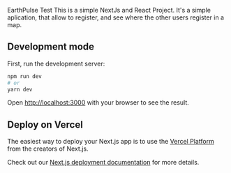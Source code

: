 EarthPulse Test
This is a simple NextJs and React Project.
It's a simple aplication, that allow to register, and see where the other users register in a map.

## Development mode 

First, run the development server:

```bash
npm run dev
# or
yarn dev
```


Open [http://localhost:3000](http://localhost:3000) with your browser to see the result.



## Deploy on Vercel

The easiest way to deploy your Next.js app is to use the [Vercel Platform](https://vercel.com/new?utm_medium=default-template&filter=next.js&utm_source=create-next-app&utm_campaign=create-next-app-readme) from the creators of Next.js.

Check out our [Next.js deployment documentation](https://nextjs.org/docs/deployment) for more details.
